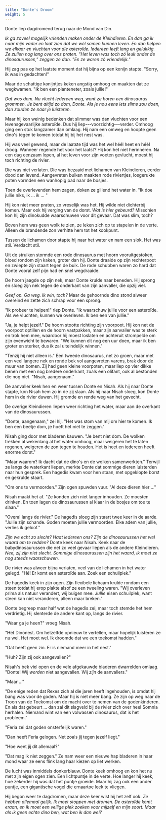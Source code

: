 ```yaml
---
title: "Donte's Droom"
weight: 5
---
```


Donte liep dagdromend terug naar de Mond van Din.

_Ik ga zoveel mogelijk vrienden maken onder de Kleindieren. En dan ga ik naar mijn vader en laat zien dat we wél samen kunnen leven. En dan helpen we elkaar en vluchten voor die asteroïde. Iedereen leeft lang en gelukkig. Ze zullen nog lang over ons praten. "Het leven was toch zó leuk onder de dinosaurussen," zeggen ze dan. "En ze waren zó vriendelijk."_

Hij zag pas op het laatste moment dat hij bijna op een konijn stapte. "Sorry, ik was in gedachten!"

Maar de schattige konijntjes keken angstig omhoog en maakten dat ze wegkwamen. "Ik ben een planteneter, zoals jullie!"

_Dat was dom. Nu vlucht iedereen weg, want ze horen een dinosaurus grommen. Je bent altijd zo dom, Donte. Als je nou eens iets slims zou doen, dan zouden ze naar je luisteren._

Maar hij kon weinig bedenken dat slimmer was dan vluchten voor een levensgevaarlijke asteroïde. Dus hij liep---voorzichtig---verder. Omhoog ging een stuk langzamer dan omlaag. Hij nam een omweg en hoopte geen dino's tegen te komen totdat hij bij het nest was.

Hij was veel gewend, maar de laatste tijd was het wel héél heet en héél droog. Wanneer regende het voor het laatst? Hij kon het niet herinneren. Na een dag eenzaam lopen, al het leven voor zijn voeten gevlucht, moest hij toch richting de rivier.

Die was niet verlaten. Die was bezaaid met lichamen van Kleindieren, eerder dood dan levend. Aangevreten buiken maakten rode riviertjes, losgerukte poten vormden een wanhopig pad naar de bosjes.

Toen de overlevenden hem zagen, doken ze gillend het water in. "Ik doe jullie niks, ik ... ik ... " 

Hij kon niet meer praten, zo vreselijk was het. Hij wilde niet dichterbij komen. Maar ook hij verging van de dorst. _Wat is hier gebeurd?_ Misschien kon hij zijn dinokudde waarschuwen voor dit gevaar. Dat was slim, toch?

Boven hem was geen wolk te zien, ze leken zich op te stapelen in de verte. Alleen de brandende zon verhitte hem tot het kookpunt.

Tussen de lichamen door stapte hij naar het water en nam een slok. Het was stil. Verdacht stil.

Uit de struiken stormde een rode dinosaurus met hoorn vooruitgestoken, bloed rondom zijn kaken, groter dan hij. Donte draaide op zijn rechterpoot en zwiepte zijn staart tegen de buik. De rode schubben waren zo hard dat Donte vooral zelf pijn had en snel wegdraaide.

De hoorn jaagde op zijn nek, maar Donte krulde naar beneden. Hij sprong en sloeg zijn nek tegen de onderkant van zijn aanvaller, die opzij viel.

_Geef op. Ga weg. Ik win, toch?_ Maar de gehoornde dino stond alweer overeind en zette zich schrap voor een sprong.

"Ik probeer te helpen!" riep Donte. "Ik waarschuw jullie voor een asteroïde. Als we vluchten, kunnen we overleven. Ik ben een van jullie."

"Ja, je helpt jezelf." De hoorn stootte richting zijn voorpoot. Hij kon net de voorpoot optillen en de hoorn vastpakken, maar zijn aanvaller was te sterk en trok hem mee, waardoor hij moest loslaten en achteruit strompelde om zijn evenwicht te bewaren. "We kunnen dit nog een uur doen, maar ik ben groter en sterker, dus ik zal uiteindelijk winnen." 

"Tenzij hij niet alleen is." Een tweede dinosaurus, net zo groen, maar met een veel langere nek en ronde bek vol aangevreten varens, brak door de muur van bomen. Zij had geen kleine voorpoten, maar liep op vier dikke benen met een nog bredere onderkant, zoals een olifant, ook al bestonden die nog niet. "Nisah, aangenaam."

De aanvaller keek hen en weer tussen Donte en Nisah. Als hij naar Donte stapte, kon Nisah hem zo in de zij slaan. Als hij naar Nisah sloeg, kon Donte hem in de rivier duwen. Hij gromde en rende weg van het gevecht.

De overige Kleindieren liepen weer richting het water, maar aan de overkant van de dinosaurussen.

"Donte, aangenaam," zei hij. "Het was stom van mij om hier te komen. Ik ben een beetje dom, je hoeft het niet te zeggen."

Nisah ging door met bladeren kauwen. "Je bent niet dom. De wolken trekken al wekenlang al het water omhoog, maar weigeren het te laten regenen, weigeren de zon tegen te houden. Het is heet en iedereen heeft enorme dorst."

"Maar waarom? Ik dacht dat de dino's en de wolken samenwerkten." Terwijl ze langs de waterkant liepen, merkte Donte dat sommige dieren luisterden naar hun gesprek. Een hagedis kwam voor hen staan, met opgeklopte borst en gekrulde staart.

"Om ons te vermoorden." Zijn ogen spuwden vuur. "Al deze dieren hier ..."

Nisah maakt het af. "Ze konden zich niet langer inhouden. Ze moesten drinken. En toen lagen de dinosaurussen al klaar in de bosjes om toe te slaan."

"Overal langs de rivier." De hagedis sloeg zijn staart twee keer in de aarde. "Jullie zijn schande. Goden moeten jullie vermoorden. Elke adem van jullie, verlies ik geloof."

_Zijn we echt zo slecht? Haat iedereen ons? Zijn de dinosaurussen het wel waard om te redden?_ Donte keek naar Nisah. Keek naar de babydinosaurussen die net zo veel gevaar liepen als de andere Kleindieren. _Nee, zij zijn niet slecht. Sommige dinosaurussen zijn het waard, ik moet ze nog steeds waarschuwen._

De rivier was alweer bijna verlaten, veel van de lichamen in het water gelegd. "Hé! Er komt een asteroïde aan. Zoek een schuilplek."

De hagedis keek in zijn ogen. Zijn flexibele lichaam krulde rondom een steen totdat hij erop plakte alsof ze een tweeling waren. "Wij overleven prima als natuur verandert, wij buigen mee. _Jullie_ eisen schuilplek, want steen kan niet veranderen, alleen maar breken."

Donte begreep maar half wat de hagedis zei, maar toch stemde het hem verdrietig. Hij slenterde de andere kant op, langs de rivier.

"Waar ga je heen?" vroeg Nisah.

"Het Dinonest. Om hetzelfde opnieuw te vertellen, maar hopelijk luisteren ze nu wel. Het moet wel. Ik droomde dat we een toekomst hadden."

"Dat heeft geen zin. Er is niemand meer in het nest."

"Huh? Zijn zij ook aangevallen?"

Nisah's bek viel open en de vele afgekauwde bladeren dwarrelden omlaag. "Donte! Wij _worden_ niet aangevallen. Wij _zijn_ de aanvallers."

"Maar ..."

"De enige reden dat Rexes zich al die jaren heeft ingehouden, is omdat hij bang was voor de goden. Maar hij is niet meer bang. Ze zijn op weg naar de Troon van de Toekomst om de macht over te nemen van de godenkinderen. En als dat gebeurt ... dan zal dit slagveld bij de rivier zich over heel Somnia herhalen. Niemand wint van een volwassen dinosaurus, dat is het probleem."

"Feria zei dat goden onsterfelijk waren."

"Dan heeft Feria gelogen. Net zoals jij tegen jezelf liegt."

"Hoe weet jij dit allemaal?"

"Dat mag ik niet zeggen." Ze nam weer een nieuwe hap bladeren in haar mond waar ze eens flink lang haar kiezen op liet werken.

De lucht was inmiddels donkerblauw. Donte keek omhoog en kon het nu met zijn eigen ogen zien. Een lichtpuntje in de verte. Hoe langer hij keek, hoe zekerder hij was dat het puntje groeide. Maar hij zag ook een ander puntje, een gigantische vogel die ernaartoe leek te vliegen.

Hij begon weer te dagdromen, maar deze keer wist hij het zelf ook. _Ze hebben allemaal gelijk. Ik moet stoppen met dromen. De asteroïde komt eraan, en ik moet een veilige plek zoeken voor mijzelf en mijn soort. Maar als ik geen echte dino ben, wat ben ik dan wel?_